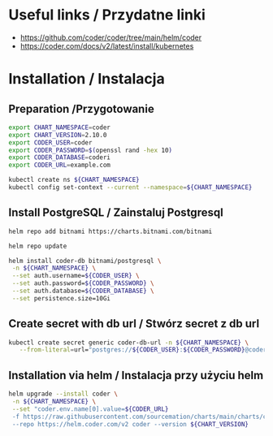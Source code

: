 # Useful links / Przydatne linki
- https://github.com/coder/coder/tree/main/helm/coder
- https://coder.com/docs/v2/latest/install/kubernetes


# Installation / Instalacja
## Preparation /Przygotowanie

```bash
export CHART_NAMESPACE=coder
export CHART_VERSION=2.10.0
export CODER_USER=coder
export CODER_PASSWORD=$(openssl rand -hex 10)
export CODER_DATABASE=coderi
export CODER_URL=example.com

kubectl create ns ${CHART_NAMESPACE}
kubectl config set-context --current --namespace=${CHART_NAMESPACE}
```

## Install PostgreSQL / Zainstaluj Postgresql

```bash
helm repo add bitnami https://charts.bitnami.com/bitnami

helm repo update

helm install coder-db bitnami/postgresql \
 -n ${CHART_NAMESPACE} \
 --set auth.username=${CODER_USER} \
 --set auth.password=${CODER_PASSWORD} \
 --set auth.database=${CODER_DATABASE} \
 --set persistence.size=10Gi
```

## Create secret with db url / Stwórz secret z db url

```bash
kubectl create secret generic coder-db-url -n ${CHART_NAMESPACE} \
   --from-literal=url="postgres://${CODER_USER}:${CODER_PASSWORD}@coder-db-postgresql.${CHART_NAMESPACE}.svc.cluster.local:5432/${CODER_DATABASE}?sslmode=disable"
```

## Installation via helm / Instalacja przy użyciu helm

```bash
helm upgrade --install coder \
 -n ${CHART_NAMESPACE} \
 --set "coder.env.name[0].value=${CODER_URL}
 -f https://raw.githubusercontent.com/sourcemation/charts/main/charts/coder/${CHART_VERSION}/values \
 --repo https://helm.coder.com/v2 coder --version ${CHART_VERSION}
```
